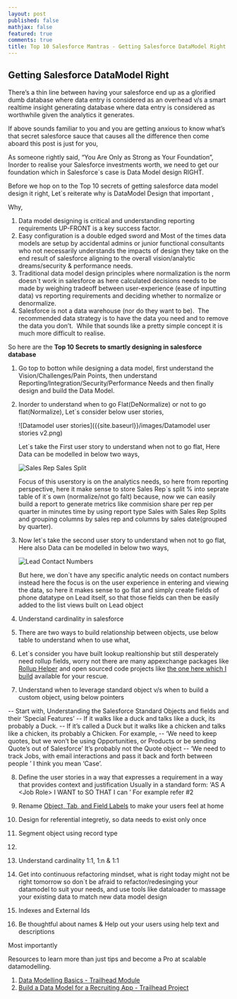 ```yaml
---
layout: post
published: false
mathjax: false
featured: true
comments: true
title: Top 10 Salesforce Mantras - Getting Salesforce DataModel Right
---
```

## Getting Salesforce DataModel Right

There’s a thin line between having your salesforce end up as a glorified dumb database where data entry is considered as an overhead v/s a smart realtime insight generating database where data entry is considered as worthwhile given the analytics it generates.

If above sounds familiar to you and you are getting anxious to know what’s that secret salesforce sauce that causes all the difference then come aboard this post is just for you,

As someone rightly said, “You Are Only as Strong as Your Foundation”, Inorder to realise your Salesforce investments worth, we need to get our foundation which in Salesforce\`s case is Data Model design RIGHT.

Before we hop on to the Top 10 secrets of getting salesforce data model design it right, Let\`s reiterate why is DataModel Design that important ,

Why,
1. Data model designing is critical and understanding reporting requirements UP-FRONT is a key success factor.
2. Easy configuration is a double edged sword and Most of the times data models are setup by accidental admins or junior functional consultants who not necessarily understands the impacts of design they take on the end result of salesforce aligning to the overall vision/analytic dreams/security & performance needs.
3. Traditional data model design principles where normalization is the norm doesn\`t work in salesforce as here calculated decisions needs to be made by weighing tradeoff between user-experience (ease of inputting data) vs reporting requirements and deciding whether to normalize or denormalize.
4. Salesforce is not a data warehouse (nor do they want to be).  The recommended data strategy is to have the data you need and to remove the data you don’t.  While that sounds like a pretty simple concept it is much more difficult to realise.

So here are the **Top 10 Secrets to smartly designing in salesforce database**

1. Go top to botton while designing a data model, first understand the Vision/Challenges/Pain Points, then understand Reporting/Integration/Security/Performance Needs and then finally design and build the Data Model.

2. Inorder to understand when to go Flat(DeNormalize) or not to go flat(Normalize), Let\`s consider below user stories,

    ![Datamodel user stories]({{site.baseurl}}/images/Datamodel user stories v2.png)

    Let\`s take the First user story to understand when not to go flat, Here Data can be modelled in     below two ways,

    ![Sales Rep Sales Split]({{site.baseurl}}/images/Sales_Rep_Sales_Split.png)

    Focus of this userstory is on the analytics needs, so here from reporting perspective, here it make sense to store Sales Rep\`s split % into seprate table of it\`s own (normalize/not go falt) because, now we can easily build a report to generate metrics like commision share per rep per quarter in minutes time by using report type Sales with Sales Rep Splits and grouping columns by sales rep and columns by sales date(grouped by quarter).

3. Now let\`s take the second user story to understand when not to go flat, Here also Data can be modelled in below two ways,

    ![Lead Contact Numbers]({{site.baseurl}}/images/Lead_Contact_Numbers.png)

    But here, we don\`t have any specific analytic needs on contact numbers instead here the focus is on the user experience in entering and viewing the data, so here it makes sense to go flat and simply create fields of phone datatype on Lead itself, so that those fields can then be easily added to the list views built on Lead object

4. Understand cardinality in salesforce

5. There are two ways to build relationship between objects, use below table to understand when to use what,

6. Let\`s consider you have built lookup realtionship but still desperately need rollup fields, worry not there are many appexchange packages like [Rollup Helper](https://appexchange.salesforce.com/appxListingDetail?listingId=a0N30000009i3UpEAI) and open sourced code projects like [the one here which I build](https://struckbylightning.github.io/2018/05/apex/freebies/define-rollup-fields-for-lookup-relationships-in-custom-metadata) available for your rescue.

7. Understand when to leverage standard object v/s when to build a custom object, using below pointers

-- Start with, Understanding the Salesforce Standard Objects and fields and their ‘Special Features’
-- If it walks like a duck and talks like a duck, its probably a Duck.
-- If it’s called a Duck but it walks like a chicken and talks like a chicken, its  probably a Chicken.
For example,
-- ‘We need to keep quotes, but we won’t be using Opportunities, or  Products or be sending Quote’s out of Salesforce’
It’s probably not the Quote object
-- ‘We need to track Jobs, with email interactions and pass it back and forth between people ’
I think you mean ‘Case’.

8. Define the user stories in a way that expresses a requirement in a way that provides context and justification
Usually in a standard form:
‘AS A \<Job Role\> I WANT to <some business process> SO THAT I can <achieve  some outcome>’
  For example refer #2
9. Rename [Object, Tab, and Field Labels](https://help.salesforce.com/articleView?id=customize_rename.htm&r=https%3A%2F%2Fwww.google.com.au%2F&type=5) to make your users feel at home 


6. Design for referential integretiy, so data needs to exist only once 
4. Segment object using record type
5. 
7. Understand cardinality 1:1, 1:n & 1:1
8. Get into continuous refactoring mindset, what is right today might not be right tomorrow so don\`t be afraid to refactor/redesinging your datamodel to suit your needs, and use tools like dataloader to massage your existing data to match new data model design
9. Indexes and External Ids
10. Be thoughtful about names & Help out your users using help text and descriptions

Most importantly 

Resources to learn more than just tips and become a Pro at scalable datamodelling.
1. [Data Modelling Basics - Trailhead Module](https://trailhead.salesforce.com/en/modules/data_modeling)
2. [Build a Data Model for a Recruiting App - Trailhead Project](https://trailhead.salesforce.com/en/projects/build-a-data-model-for-a-recruiting-app)
